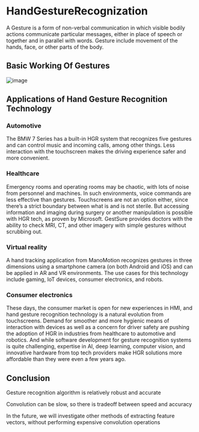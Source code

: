 # HandGestureRecognization
A Gesture is a form of non-verbal communication in which visible bodily actions communicate particular messages, either in place of speech or together and in parallel with words. Gesture include movement of the hands, face, or other parts of the body.

## Basic Working Of Gestures



![image](https://user-images.githubusercontent.com/85837146/186823981-4f054868-c063-4cf9-b41a-e78e89b8e6b1.png)

## Applications of Hand Gesture Recognition Technology

### Automotive
The BMW 7 Series has a built-in HGR system that recognizes five gestures and can control
music and incoming calls, among other things. Less interaction with the touchscreen makes
the driving experience safer and more convenient. 

### Healthcare
Emergency rooms and operating rooms may be chaotic, with lots of noise from personnel and
machines. In such environments, voice commands are less effective than gestures.
Touchscreens are not an option either, since there’s a strict boundary between what is and is
not sterile. But accessing information and imaging during surgery or another manipulation is
possible with HGR tech, as proven by Microsoft. GestSure provides doctors with the ability to
check MRI, CT, and other imagery with simple gestures without scrubbing out.

### Virtual reality
A hand tracking application from ManoMotion recognizes gestures in three dimensions using a
smartphone camera (on both Android and iOS) and can be applied in AR and VR environments.
The use cases for this technology include gaming, IoT devices, consumer electronics, and robots.

### Consumer electronics
These days, the consumer market is open for new experiences in HMI, and hand gesture
recognition technology is a natural evolution from touchscreens. Demand for smoother and more
hygienic means of interaction with devices as well as a concern for driver safety are pushing the
adoption of HGR in industries from healthcare to automotive and robotics. And while software
development for gesture recognition systems is quite challenging, expertise in AI, deep learning,
computer vision, and innovative hardware from top tech providers make HGR solutions more
affordable than they were even a few years ago.

## Conclusion

 Gesture recognition algorithm is relatively
robust and accurate

Convolution can be slow, so there is
tradeoff between speed and accuracy

In the future, we will investigate other methods of extracting feature vectors, without
performing expensive convolution operations


